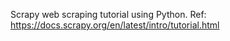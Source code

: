 Scrapy web scraping tutorial using Python.
Ref: https://docs.scrapy.org/en/latest/intro/tutorial.html
